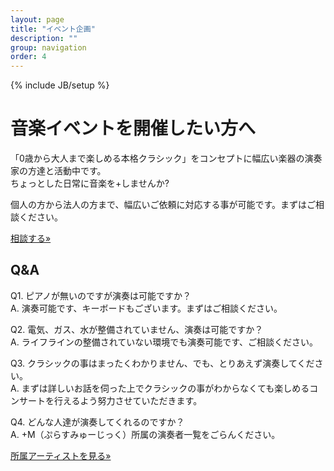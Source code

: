 ```yaml
---
layout: page
title: "イベント企画"
description: ""
group: navigation
order: 4
---
```

{% include JB/setup %}

# 音楽イベントを開催したい方へ

「0歳から大人まで楽しめる本格クラシック」をコンセプトに幅広い楽器の演奏家の方達と活動中です。  
ちょっとした日常に音楽を+しませんか?

個人の方から法人の方まで、幅広いご依頼に対応する事が可能です。まずはご相談ください。
<p><a class="btn btn-default" href="{{ post.url | prepend: site.baseurl }}/contact.html" role="button">相談する»</a></p>

## Q&A

Q1. ピアノが無いのですが演奏は可能ですか？  
A. 演奏可能です、キーボードもございます。まずはご相談ください。

Q2. 電気、ガス、水が整備されていません、演奏は可能ですか？  
A. ライフラインの整備されていない環境でも演奏可能です、ご相談ください。

Q3. クラシックの事はまったくわかりません、でも、とりあえず演奏してください。  
A. まずは詳しいお話を伺った上でクラシックの事がわからなくても楽しめるコンサートを行えるよう努力させていただきます。

Q4. どんな人達が演奏してくれるのですか？  
A. +M（ぷらすみゅーじっく）所属の演奏者一覧をごらんください。　

<p><a class="btn btn-default" href="{{ post.url | prepend: site.baseurl }}/artists.html" role="button">所属アーティストを見る»</a></p>